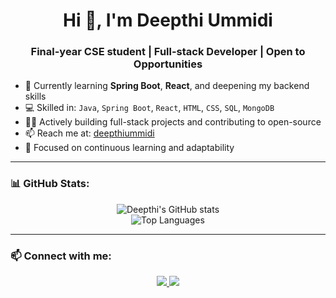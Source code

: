 <h1 align="center">Hi 👋, I'm Deepthi Ummidi</h1>
<h3 align="center">Final-year CSE student | Full-stack Developer | Open to Opportunities</h3>

- 🌱 Currently learning **Spring Boot**, **React**, and deepening my backend skills  
- 💻 Skilled in: `Java`, `Spring Boot`, `React`, `HTML`, `CSS`, `SQL`, `MongoDB`
- 👩‍💻 Actively building full-stack projects and contributing to open-source
- 📫 Reach me at: [deepthiummidi](https://www.linkedin.com/in/deepthiummidi/)
- 🎯 Focused on continuous learning and adaptability

---

### 📊 GitHub Stats:
<p align="center">
  <img src="https://github-readme-stats.vercel.app/api?username=Deepthi-Ummidi&show_icons=true&theme=radical" alt="Deepthi's GitHub stats" />
  <br/>
  <img src="https://github-readme-stats.vercel.app/api/top-langs/?username=Deepthi-Ummidi&layout=compact&theme=radical" alt="Top Languages" />
</p>

---

### 📫 Connect with me:
<p align="center">
  <a href="https://www.linkedin.com/in/deepthiummidi/" target="_blank">
    <img src="https://img.shields.io/badge/LinkedIn-blue?style=flat-square&logo=linkedin" />
  </a>
  <a href="mailto:22a81a0514@svecw.edu.in" target="_blank">
    <img src="https://img.shields.io/badge/Gmail-red?style=flat-square&logo=gmail&logoColor=white" />
  </a>
</p>
